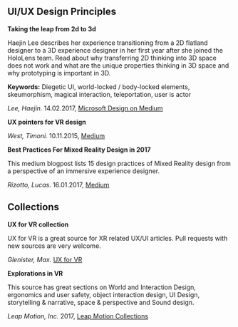 ## UI/UX Design Principles

**Taking the leap from 2d to 3d**

Haejin Lee describes her experience transitioning from a 2D flatland designer
to a 3D experience designer in her first year after she joined the HoloLens team.
Read about why transferring 2D thinking into 3D space does not work and what are
the unique properties thinking in 3D space and why prototyping is important in 3D.

**Keywords:** Diegetic UI, world-locked / body-locked elements, skeumorphism,
magical interaction, teleportation, user is actor

*Lee, Haejin.* 14.02.2017, [Microsoft Design on Medium][4]

**UX pointers for VR design**

*West, Timoni.* 10.11.2015, [Medium][2]


**Best Practices For Mixed Reality Design in 2017**

This medium blogpost lists 15 design practices of Mixed Reality design from a
perspective of an immersive experience designer.

*Rizotto, Lucas.* 16.01.2017, [Medium][3]


## Collections

**UX for VR collection**

UX for VR is a great source for XR related UX/UI articles.
Pull requests with new sources are very welcome.

*Glenister, Max.* [UX for VR][0]

**Explorations in VR**

This source has great sections on World and Interaction Design, ergonomics
and user safety, object interaction design, UI Design, storytelling & narrative, space & perspective
and Sound design.

*Leap Motion, Inc.* 2017, [Leap Motion Collections][1]


[0]: https://www.uxofvr.com/
[1]: https://developer.leapmotion.com/explorations#110
[2]: https://medium.com/@timoni/ux-pointers-for-vr-design-dd52b718e19
[3]: https://medium.com/futurepi/best-practices-for-mixed-reality-design-in-2017-7dab602574eb
[4]: https://medium.com/microsoft-design/taking-the-leap-from-2d-to-3d-4199ccc777a1